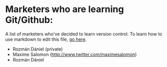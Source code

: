 # Marketers who are learning Git/Github:
A list of marketers who've decided to learn version control. To learn how to use markdown to edit this file, [go here](https://help.github.com/articles/markdown-basics/).

- Rozmán Dániel (private)
- Maxime Salomon (http://www.twitter.com/maximesalomon)
- Rozmán Dániel
